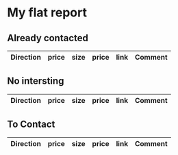 # My flat report

## Already contacted

Direction|price|size|price|link|Comment|
---------|:---:|:--:|:---:|----|-------|

## No intersting

Direction|price|size|price|link|Comment|
---------|:---:|:--:|:---:|----|-------|

## To Contact

Direction|price|size|price|link|Comment|
---------|:---:|:--:|:---:|----|-------|
